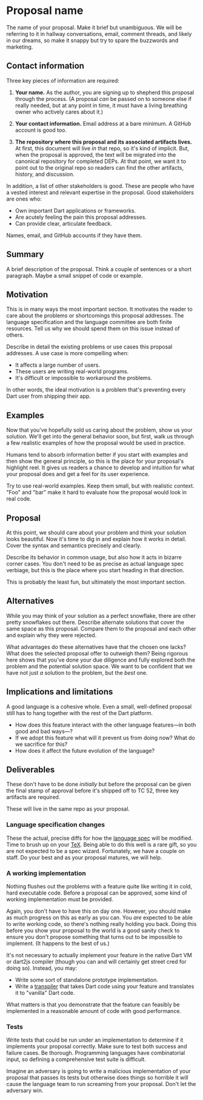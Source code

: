 # Proposal name

The name of your proposal. Make it brief but unambiguous. We will be referring to it in hallway conversations, email, comment threads, and likely in our dreams, so make it snappy but try to spare the buzzwords and marketing.

## Contact information

Three key pieces of information are required:

1. **Your name.** As the author, you are signing up to shepherd this proposal through the process. (A proposal *can* be passed on to someone else if really needed, but at any point in time, it must have a living breathing owner who actively cares about it.)

2. **Your contact information.** Email address at a bare minimum. A GitHub account is good too.

3. **The repository where this proposal and its associated artifacts lives.** At first, this document will live *in* that repo, so it's kind of implicit. But, when the proposal is approved, the text will be migrated into the canonical repository for completed DEPs. At that point, we want it to point out to the original repo so readers can find the other artifacts, history, and discussion.

In addition, a list of other stakeholders is good. These are people who have a vested interest and relevant expertise in the proposal. Good stakeholders are ones who:

- Own important Dart applications or frameworks.
- Are acutely feeling the pain this proposal addresses.
- Can provide clear, articulate feedback.

Names, email, and GitHub accounts if they have them.

## Summary

A brief description of the proposal. Think a couple of sentences or
a short paragraph. Maybe a small snippet of code or example.

## Motivation

This is in many ways the most important section. It motivates the reader to care about the problems or shortcomings this proposal addresses. The language specification and the language committee are both finite resources. Tell us why we should spend them on this issue instead of others.

Describe in detail the existing problems or use cases this proposal addresses. A use case is more compelling when:

- It affects a large number of users.
- These users are writing real-world programs.
- It's difficult or impossible to workaround the problems.

In other words, the ideal motivation is a problem that's preventing every Dart user from shipping their app.

## Examples

Now that you've hopefully sold us caring about the problem, show us your solution. We'll get into the general behavior soon, but first, walk us through a few realistic examples of how the proposal would be used in practice.

Humans tend to absorb information better if you start with examples and then show the general principle, so this is the place for your proposal's highlight reel. It gives us readers a chance to develop and intuition for what your proposal does and get a feel for its user experience.

Try to use real-world examples. Keep them small, but with realistic context. "Foo" and "bar" make it hard to evaluate how the proposal would look in real code.

## Proposal

At this point, we should care about your problem and think your solution looks beautiful. Now it's time to dig in and explain how it works in detail. Cover the syntax and semantics precisely and clearly.

Describe its behavior in common usage, but also how it acts in bizarre corner cases. You don't need to be as precise as actual language spec verbiage, but this is the place where you start heading in that direction.

This is probably the least fun, but ultimately the most important section.

## Alternatives

While you may think of your solution as a perfect snowflake, there are other pretty snowflakes out there. Describe alternate solutions that cover the same space as this proposal. Compare them to the proposal and each other and explain why they were rejected.

What advantages do these alternatives have that the chosen one lacks? What does the selected proposal offer to outweigh them? Being rigorous here shows that you've done your due diligence and fully explored both the problem and the potential solution space. We want to be confident that we have not just *a* solution to the problem, but the *best* one.

## Implications and limitations

A good language is a cohesive whole. Even a small, well-defined proposal still has to hang together with the rest of the Dart platform.

- How does this feature interact with the other language features&mdash;in both good and bad ways&mdash;?
- If we adopt this feature what will it prevent us from doing now? What do we sacrifice for this?
- How does it affect the future evolution of the language?

## Deliverables

These don't have to be done *initially* but before the proposal can be given the final stamp of approval before it's shipped off to TC 52, three key artifacts are required.

These will live in the same repo as your proposal.

### Language specification changes

These the actual, precise diffs for how the [language spec][] will be modified.
Time to brush up on your [TeX][]. Being able to do this well is a rare gift, so
you are not expected to be a spec wizard. Fortunately, we have a couple on
staff. Do your best and as your proposal matures, we will help.

### A working implementation

Nothing flushes out the problems with a feature quite like writing it in cold, hard executable code. Before a proposal can be approved, some kind of working implementation must be provided.

Again, you don't have to have this on day one. However, you should make as much progress on this as early as you can. You *are* expected to be able to write working code, so there's nothing really holding you back. Doing this before you show your proposal to the world is a good sanity check to ensure you don't propose something that turns out to be impossible to implement. (It happens to the best of us.)

It's not necessary to actually implement your feature in the native Dart VM or dart2js compiler (though you can and will certainly get street cred for doing so). Instead, you may:

* Write some sort of standalone prototype implementation.
* Write a [transpiler][] that takes Dart code using your feature and translates it to "vanilla" Dart code.

[transpiler]: https://en.wikipedia.org/wiki/Source-to-source_compiler

What matters is that you demonstrate that the feature can feasibly be implemented in a reasonable amount of code with good performance.

### Tests

Write tests that could be run under an implementation to determine if it implements your proposal correctly. Make sure to test both success and failure cases. Be thorough. Programming languages have combinatorial input, so defining a comprehensive test suite is difficult.

Imagine an adversary is going to write a malicious implementation of your proposal that passes its tests but otherwise does things so horrible it will cause the language team to run screaming from your proposal. Don't let the adversary win.

[tex]: http://www.latex-project.org/
[language spec]: https://www.dartlang.org/docs/spec/
[dart standard]: http://www.ecma-international.org/publications/standards/Ecma-408.htm
[external contributer form]: http://www.ecma-international.org/memento/TC52%20policy/Contribution%20form%20to%20TC52%20Royalty%20Free%20Task%20Group%20as%20a%20non-member.pdf
